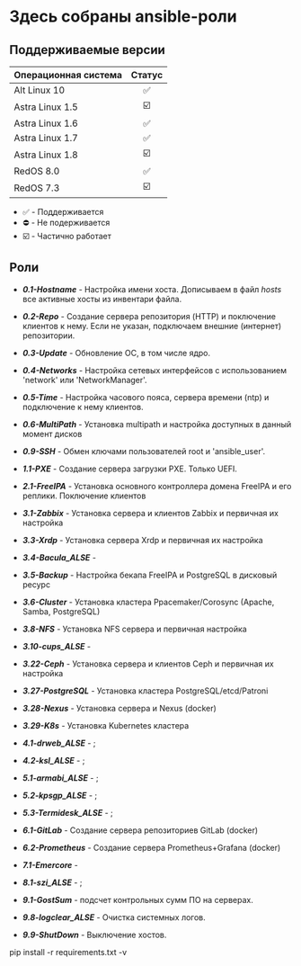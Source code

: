 # Здесь собраны ansible-роли
## Поддерживаемые версии

| Операционная система | Статус |
| ------------------------- |:---:|
| Alt Linux 10 | :white_check_mark: |
| Astra Linux 1.5 | :ballot_box_with_check: |
| Astra Linux 1.6 | :white_check_mark: |
| Astra Linux 1.7 | :white_check_mark: |
| Astra Linux 1.8 | :ballot_box_with_check: |
| RedOS 8.0 | :white_check_mark: |
| RedOS 7.3 | :ballot_box_with_check: |

- :white_check_mark: - Поддерживается
- :no_entry: - Не подерживается
- :ballot_box_with_check: - Частично работает

## Роли
* ***0.1-Hostname*** - Настройка имени хоста. Дописываем в файл *hosts* все активные хосты из инвентари файла.
* ***0.2-Repo*** - Создание сервера репозитория (HTTP) и поключение клиентов к нему. Если не указан, подключаем внешние (интернет) репозитории.
* ***0.3-Update*** - Обновление ОС, в том числе ядро.
* ***0.4-Networks*** - Настройка сетевых интерфейсов с использованием 'network' или 'NetworkManager'.
* ***0.5-Time*** - Настройка часового пояса, сервера времени (ntp) и подключение к нему клиентов.
* ***0.6-MultiPath*** - Установка multipath и настройка доступных в данный момент дисков
* ***0.9-SSH*** - Обмен ключами пользователей root и 'ansible_user'.

* ***1.1-PXE*** - Создание сервера загрузки PXE. Только UEFI.

* ***2.1-FreeIPA*** - Установка основного контроллера домена FreeIPA и его реплики. Поключение клиентов

* ***3.1-Zabbix*** - Установка сервера и клиентов Zabbix и первичная их настройка
* ***3.3-Xrdp*** - Установка сервера Xrdp и первичная их настройка
* ***3.4-Bacula_ALSE*** -
* ***3.5-Backup*** - Настройка бекапа FreeIPA и PostgreSQL в дисковый ресурс
* ***3.6-Cluster*** - Установка кластера Ppacemaker/Corosync (Apache, Samba, PostgreSQL)
* ***3.8-NFS*** - Установка NFS сервера и первичная настройка
* ***3.10-cups_ALSE*** - 
* ***3.22-Ceph*** - Установка сервера и клиентов Ceph и первичная их настройка
* ***3.27-PostgreSQL*** - Установка кластера PostgreSQL/etcd/Patroni
* ***3.28-Nexus*** - Установка сервера и Nexus (docker)
* ***3.29-K8s*** - Установка Kubernetes кластера

* ***4.1-drweb_ALSE*** - ;
* ***4.2-ksl_ALSE*** - ;

* ***5.1-armabi_ALSE*** - ;
* ***5.2-kpsgp_ALSE*** - ;
* ***5.3-Termidesk_ALSE*** - ;

* ***6.1-GitLab*** - Создание сервера репозиториев GitLab (docker)
* ***6.2-Prometheus*** - Создание сервера Prometheus+Grafana (docker)

* ***7.1-Emercore*** - 

* ***8.1-szi_ALSE*** - ;

* ***9.1-GostSum*** - подсчет контрольных сумм ПО на серверах.
* ***9.8-logclear_ALSE*** - Очистка системных логов.
* ***9.9-ShutDown*** - Выключение хостов.


pip install -r requirements.txt -v